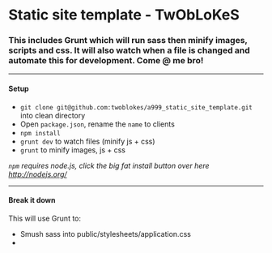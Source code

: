# Static site template - TwObLoKeS

### This includes Grunt which will run sass then minify images, scripts and css. It will also watch when a file is changed and automate this for development. Come @ me bro!

------

#### Setup

* `git clone git@github.com:twoblokes/a999_static_site_template.git` into clean directory
* Open `package.json`, rename the `name` to clients 
* `npm install`
* `grunt dev` to watch files (minify js + css)
* `grunt` to minify images, js + css

_`npm` requires node.js, click the big fat install button over here <a href="http://nodejs.org/" target="_blank">http://nodejs.org/</a>_

------

#### Break it down

This will use Grunt to:
+ Smush sass into public/stylesheets/application.css
+ 